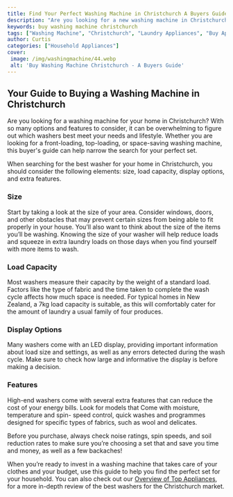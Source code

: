 ```yaml
---
title: Find Your Perfect Washing Machine in Christchurch A Buyers Guide
description: "Are you looking for a new washing machine in Christchurch Read this buyers guide to discover key tips and factors to consider when selecting the perfect washing machine for your needs"
keywords: buy washing machine christchurch
tags: ["Washing Machine", "Christchurch", "Laundry Appliances", "Buy Appliance", "Clean Appliance"]
author: Curtis
categories: ["Household Appliances"]
cover: 
 image: /img/washingmachine/44.webp
 alt: 'Buy Washing Machine Christchurch - A Buyers Guide'
---
```

## Your Guide to Buying a Washing Machine in Christchurch
Are you looking for a washing machine for your home in Christchurch? With so many options and features to consider, it can be overwhelming to figure out which washers best meet your needs and lifestyle. Whether you are looking for a front-loading, top-loading, or space-saving washing machine, this buyer's guide can help narrow the search for your perfect set. 

When searching for the best washer for your home in Christchurch, you should consider the following elements: size, load capacity, display options, and extra features. 

### Size 
Start by taking a look at the size of your area. Consider windows, doors, and other obstacles that may prevent certain sizes from being able to fit properly in your house. You’ll also want to think about the size of the items you’ll be washing. Knowing the size of your washer will help reduce loads and squeeze in extra laundry loads on those days when you find yourself with more items to wash. 

### Load Capacity 
Most washers measure their capacity by the weight of a standard load. Factors like the type of fabric and the time taken to complete the wash cycle affects how much space is needed. For typical homes in New Zealand, a 7kg load capacity is suitable, as this will comfortably cater for the amount of laundry a usual family of four produces. 

### Display Options 
Many washers come with an LED display, providing important information about load size and settings, as well as any errors detected during the wash cycle. Make sure to check how large and informative the display is before making a decision. 

### Features 
High-end washers come with several extra features that can reduce the cost of your energy bills. Look for models that Come with moisture, temperature and spin- speed control, quick washes and programmes designed for specific types of fabrics, such as wool and delicates. 

Before you purchase, always check noise ratings, spin speeds, and soil reduction rates to make sure you’re choosing a set that and save you time and money, as well as a few backaches! 

When you’re ready to invest in a washing machine that takes care of your clothes and your budget, use this guide to help you find the perfect set for your household. You can also check out our [Overview of Top Appliances](./pages/appliance-overview), for a more in-depth review of the best washers for the Christchurch market.
